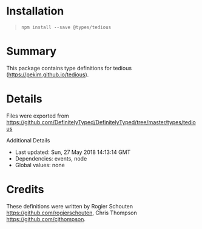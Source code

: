 # Installation
> `npm install --save @types/tedious`

# Summary
This package contains type definitions for tedious (https://pekim.github.io/tedious).

# Details
Files were exported from https://github.com/DefinitelyTyped/DefinitelyTyped/tree/master/types/tedious

Additional Details
 * Last updated: Sun, 27 May 2018 14:13:14 GMT
 * Dependencies: events, node
 * Global values: none

# Credits
These definitions were written by Rogier Schouten <https://github.com/rogierschouten>, Chris Thompson <https://github.com/cjthompson>.
